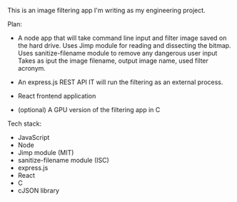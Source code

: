 This is an image filtering app I'm writing as my engineering project.


Plan:
- A node app that will take command line input and filter image saved on the hard drive. 
  Uses Jimp module for reading and dissecting the bitmap.
  Uses sanitize-filename module to remove any dangerous user input
  Takes as iput the image filename, output image name, used filter acronym.

- An express.js REST API
  IT will run the filtering as an external process.

- React frontend application

- (optional) A GPU version of the filtering app in C


Tech stack:
- JavaScript
- Node
- Jimp module (MIT)
- sanitize-filename module (ISC)
- express.js
- React
- C
- cJSON library